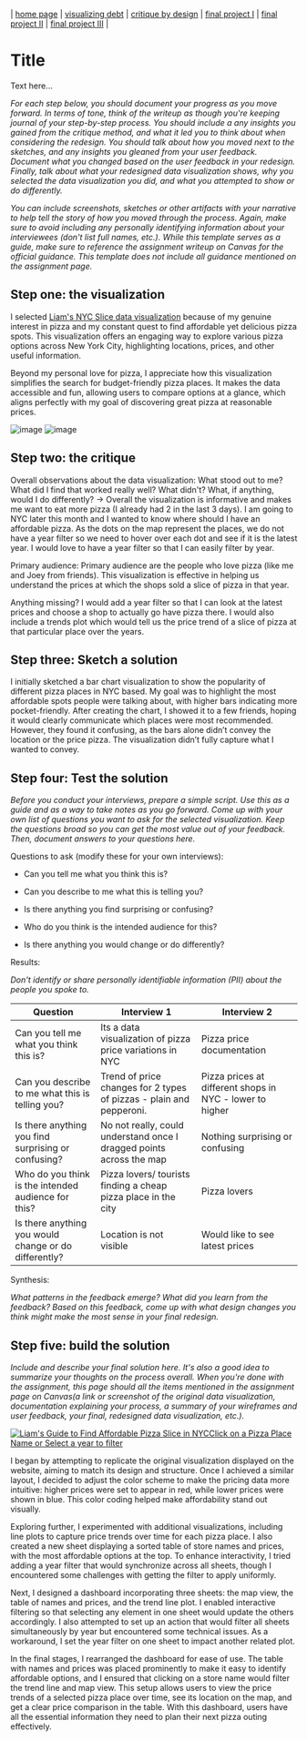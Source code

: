 | [home page](https://adityakolpe.github.io/Data-Canvas/) | [visualizing debt](visualizing-government-debt) | [critique by design](critique-by-design) | [final project I](final-project-part-one) | [final project II](final-project-part-two) | [final project III](final-project-part-three) |

# Title
Text here...

_For each step below, you should document your progress as you move forward.  In terms of tone, think of the writeup as though you're keeping journal of your step-by-step process.   You should include a any insights you gained from the critique method, and what it led you to think about when considering the redesign.  You should talk about how you moved next to the sketches, and any insights you gleaned from your user feedback.  Document what you changed based on the user feedback in your redesign.  Finally, talk about what your redesigned data visualization shows, why you selected the data visualization you did, and what you attempted to show or do differently._

_You can include screenshots, sketches or other artifacts with your narrative to help tell the story of how you moved through the process.  Again, make sure to avoid including any personally identifying information about your interviewees (don't list full names, etc.).  While this template serves as a guide, make sure to reference the assignment writeup on Canvas for the official guidance.  This template does not include all guidance mentioned on the assignment page._

## Step one: the visualization

I selected [Liam's NYC Slice data visualization](https://elkue.com/nyc-slice/) because of my genuine interest in pizza and my constant quest to find affordable yet delicious pizza spots. This visualization offers an engaging way to explore various pizza options across New York City, highlighting locations, prices, and other useful information. 

Beyond my personal love for pizza, I appreciate how this visualization simplifies the search for budget-friendly pizza places. It makes the data accessible and fun, allowing users to compare options at a glance, which aligns perfectly with my goal of discovering great pizza at reasonable prices.

![image](https://github.com/user-attachments/assets/da5c0fbf-92c8-4bed-9b26-115bf277ca58)
![image](https://github.com/user-attachments/assets/f48a6fdd-fec6-4ebe-a23e-3f8a601ba8cf)

## Step two: the critique
Overall observations about the data visualization:
What stood out to me?  What did I find that worked really well?  What didn't?  What, if anything, would I do differently?
-> Overall the visualization is informative and makes me want to eat more pizza (I already had 2 in the last 3 days). I am going to NYC later this month and I wanted to know where should I have an affordable pizza. As the dots on the map represent the places, we do not have a year filter so we need to hover over each dot and see if it is the latest year. I would love to have a year filter so that I can easily filter by year.

Primary audience:
Primary audience are the people who love pizza (like me and Joey from friends). This visualization is effective in helping us understand the prices at which the shops sold a slice of pizza in that year.

Anything missing?
I would add a year filter so that I can look at the latest prices and choose a shop to actually go have pizza there. I would also include a trends plot which would tell us the price trend of a slice of pizza at that particular place over the years. 

## Step three: Sketch a solution

I initially sketched a bar chart visualization to show the popularity of different pizza places in NYC based. My goal was to highlight the most affordable spots people were talking about, with higher bars indicating more pocket-friendly. After creating the chart, I showed it to a few friends, hoping it would clearly communicate which places were most recommended. However, they found it confusing, as the bars alone didn’t convey the location or the price pizza. The visualization didn’t fully capture what I wanted to convey.

## Step four: Test the solution

_Before you conduct your interviews, prepare a simple script.  Use this as a guide and as a way to take notes as you go forward. Come up with your own list of questions you want to ask for the selected visualization. Keep the questions broad so you can get the most value out of your feedback. Then, document answers to your questions here._

Questions to ask (modify these for your own interviews): 

- Can you tell me what you think this is?

- Can you describe to me what this is telling you?

- Is there anything you find surprising or confusing?

- Who do you think is the intended audience for this?

- Is there anything you would change or do differently?

Results: 

_Don't identify or share personally identifiable information (PII) about the people you spoke to._


| Question | Interview 1 | Interview 2 |
|----------|-------------|-------------|
|Can you tell me what you think this is? | Its a data visualization of pizza price variations in NYC | Pizza price documentation |
|Can you describe to me what this is telling you? | Trend of price changes for 2 types of pizzas - plain and pepperoni. | Pizza prices at different shops in NYC - lower to higher |
|Is there anything you find surprising or confusing? | No not really, could understand once I dragged points across the map | Nothing surprising or confusing |
|Who do you think is the intended audience for this? | Pizza lovers/ tourists finding a cheap pizza place in the city | Pizza lovers |
|Is there anything you would change or do differently? | Location is not visible | Would like to see latest prices |

Synthesis: 

_What patterns in the feedback emerge?  What did you learn from the feedback?  Based on this feedback, come up with what design changes you think might make the most sense in your final redesign._

## Step five: build the solution

_Include and describe your final solution here. It's also a good idea to summarize your thoughts on the process overall. When you're done with the assignment, this page should all the items mentioned in the assignment page on Canvas(a link or screenshot of the original data visualization, documentation explaining your process, a summary of your wireframes and user feedback, your final, redesigned data visualization, etc.)._

<div class='tableauPlaceholder' id='viz1731550776254' style='position: relative'><noscript><a href='#'><img alt='Liam&#39;s Guide to Find Affordable Pizza Slice in NYCClick on a Pizza Place Name or Select a year to filter ' src='https:&#47;&#47;public.tableau.com&#47;static&#47;images&#47;Li&#47;LiamsGuidetoFindCheapPizzaSliceinNYC&#47;Dashboard1&#47;1_rss.png' style='border: none' /></a></noscript><object class='tableauViz'  style='display:none;'><param name='host_url' value='https%3A%2F%2Fpublic.tableau.com%2F' /> <param name='embed_code_version' value='3' /> <param name='site_root' value='' /><param name='name' value='LiamsGuidetoFindCheapPizzaSliceinNYC&#47;Dashboard1' /><param name='tabs' value='no' /><param name='toolbar' value='yes' /><param name='static_image' value='https:&#47;&#47;public.tableau.com&#47;static&#47;images&#47;Li&#47;LiamsGuidetoFindCheapPizzaSliceinNYC&#47;Dashboard1&#47;1.png' /> <param name='animate_transition' value='yes' /><param name='display_static_image' value='yes' /><param name='display_spinner' value='yes' /><param name='display_overlay' value='yes' /><param name='display_count' value='yes' /><param name='language' value='en-US' /><param name='filter' value='publish=yes' /></object></div>                
<script type='text/javascript'>                    
  var divElement = document.getElementById('viz1731550776254');                    
  var vizElement = divElement.getElementsByTagName('object')[0];                    
  if ( divElement.offsetWidth > 800 ) { vizElement.style.width='1016px';vizElement.style.height='991px';} 
  else if ( divElement.offsetWidth > 500 ) { vizElement.style.width='1016px';vizElement.style.height='991px';} 
  else { vizElement.style.width='100%';
        vizElement.style.height='1077px';}                     
  var scriptElement = document.createElement('script');                    
  scriptElement.src = 'https://public.tableau.com/javascripts/api/viz_v1.js';                    
  vizElement.parentNode.insertBefore(scriptElement, vizElement);                
</script>

I began by attempting to replicate the original visualization displayed on the website, aiming to match its design and structure. Once I achieved a similar layout, I decided to adjust the color scheme to make the pricing data more intuitive: higher prices were set to appear in red, while lower prices were shown in blue. This color coding helped make affordability stand out visually. 

Exploring further, I experimented with additional visualizations, including line plots to capture price trends over time for each pizza place. I also created a new sheet displaying a sorted table of store names and prices, with the most affordable options at the top. To enhance interactivity, I tried adding a year filter that would synchronize across all sheets, though I encountered some challenges with getting the filter to apply uniformly.

Next, I designed a dashboard incorporating three sheets: the map view, the table of names and prices, and the trend line plot. I enabled interactive filtering so that selecting any element in one sheet would update the others accordingly. I also attempted to set up an action that would filter all sheets simultaneously by year but encountered some technical issues. As a workaround, I set the year filter on one sheet to impact another related plot.

In the final stages, I rearranged the dashboard for ease of use. The table with names and prices was placed prominently to make it easy to identify affordable options, and I ensured that clicking on a store name would filter the trend line and map view. This setup allows users to view the price trends of a selected pizza place over time, see its location on the map, and get a clear price comparison in the table. With this dashboard, users have all the essential information they need to plan their next pizza outing effectively.
